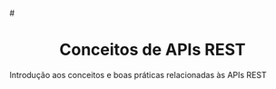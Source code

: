 #<h1 align="center"> Conceitos de APIs REST </h1>
 Introdução aos conceitos e boas práticas relacionadas às APIs REST
